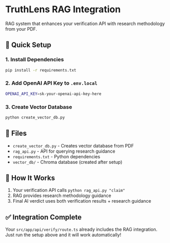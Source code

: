 # TruthLens RAG Integration

RAG system that enhances your verification API with research methodology from your PDF.

## 🚀 Quick Setup

### 1. Install Dependencies
```bash
pip install -r requirements.txt
```

### 2. Add OpenAI API Key to `.env.local`
```bash
OPENAI_API_KEY=sk-your-openai-api-key-here
```

### 3. Create Vector Database
```bash
python create_vector_db.py
```

## 📁 Files

- `create_vector_db.py` - Creates vector database from PDF
- `rag_api.py` - API for querying research guidance  
- `requirements.txt` - Python dependencies
- `vector_db/` - Chroma database (created after setup)

## 🔧 How It Works

1. Your verification API calls `python rag_api.py "claim"`
2. RAG provides research methodology guidance
3. Final AI verdict uses both verification results + research guidance

## ✅ Integration Complete

Your `src/app/api/verify/route.ts` already includes the RAG integration. Just run the setup above and it will work automatically!